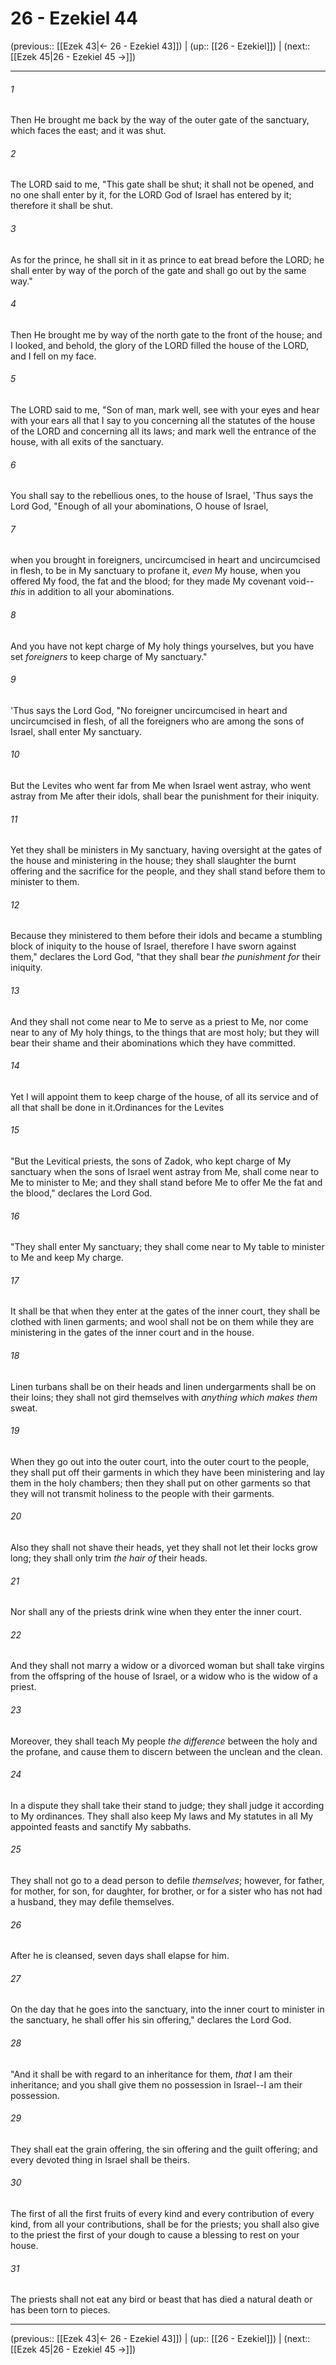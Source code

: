 # 26 - Ezekiel 44

(previous:: [[Ezek 43|← 26 - Ezekiel 43]]) | (up:: [[26 - Ezekiel]]) | (next:: [[Ezek 45|26 - Ezekiel 45 →]])

***


###### 1 
Then He brought me back by the way of the outer gate of the sanctuary, which faces the east; and it was shut. 

###### 2 
The LORD said to me, "This gate shall be shut; it shall not be opened, and no one shall enter by it, for the LORD God of Israel has entered by it; therefore it shall be shut. 

###### 3 
As for the prince, he shall sit in it as prince to eat bread before the LORD; he shall enter by way of the porch of the gate and shall go out by the same way." 

###### 4 
Then He brought me by way of the north gate to the front of the house; and I looked, and behold, the glory of the LORD filled the house of the LORD, and I fell on my face. 

###### 5 
The LORD said to me, "Son of man, mark well, see with your eyes and hear with your ears all that I say to you concerning all the statutes of the house of the LORD and concerning all its laws; and mark well the entrance of the house, with all exits of the sanctuary. 

###### 6 
You shall say to the rebellious ones, to the house of Israel, 'Thus says the Lord God, "Enough of all your abominations, O house of Israel, 

###### 7 
when you brought in foreigners, uncircumcised in heart and uncircumcised in flesh, to be in My sanctuary to profane it, _even_ My house, when you offered My food, the fat and the blood; for they made My covenant void--_this_ in addition to all your abominations. 

###### 8 
And you have not kept charge of My holy things yourselves, but you have set _foreigners_ to keep charge of My sanctuary." 

###### 9 
'Thus says the Lord God, "No foreigner uncircumcised in heart and uncircumcised in flesh, of all the foreigners who are among the sons of Israel, shall enter My sanctuary. 

###### 10 
But the Levites who went far from Me when Israel went astray, who went astray from Me after their idols, shall bear the punishment for their iniquity. 

###### 11 
Yet they shall be ministers in My sanctuary, having oversight at the gates of the house and ministering in the house; they shall slaughter the burnt offering and the sacrifice for the people, and they shall stand before them to minister to them. 

###### 12 
Because they ministered to them before their idols and became a stumbling block of iniquity to the house of Israel, therefore I have sworn against them," declares the Lord God, "that they shall bear _the punishment for_ their iniquity. 

###### 13 
And they shall not come near to Me to serve as a priest to Me, nor come near to any of My holy things, to the things that are most holy; but they will bear their shame and their abominations which they have committed. 

###### 14 
Yet I will appoint them to keep charge of the house, of all its service and of all that shall be done in it.Ordinances for the Levites 

###### 15 
"But the Levitical priests, the sons of Zadok, who kept charge of My sanctuary when the sons of Israel went astray from Me, shall come near to Me to minister to Me; and they shall stand before Me to offer Me the fat and the blood," declares the Lord God. 

###### 16 
"They shall enter My sanctuary; they shall come near to My table to minister to Me and keep My charge. 

###### 17 
It shall be that when they enter at the gates of the inner court, they shall be clothed with linen garments; and wool shall not be on them while they are ministering in the gates of the inner court and in the house. 

###### 18 
Linen turbans shall be on their heads and linen undergarments shall be on their loins; they shall not gird themselves with _anything which makes them_ sweat. 

###### 19 
When they go out into the outer court, into the outer court to the people, they shall put off their garments in which they have been ministering and lay them in the holy chambers; then they shall put on other garments so that they will not transmit holiness to the people with their garments. 

###### 20 
Also they shall not shave their heads, yet they shall not let their locks grow long; they shall only trim _the hair of_ their heads. 

###### 21 
Nor shall any of the priests drink wine when they enter the inner court. 

###### 22 
And they shall not marry a widow or a divorced woman but shall take virgins from the offspring of the house of Israel, or a widow who is the widow of a priest. 

###### 23 
Moreover, they shall teach My people _the_ _difference_ between the holy and the profane, and cause them to discern between the unclean and the clean. 

###### 24 
In a dispute they shall take their stand to judge; they shall judge it according to My ordinances. They shall also keep My laws and My statutes in all My appointed feasts and sanctify My sabbaths. 

###### 25 
They shall not go to a dead person to defile _themselves_; however, for father, for mother, for son, for daughter, for brother, or for a sister who has not had a husband, they may defile themselves. 

###### 26 
After he is cleansed, seven days shall elapse for him. 

###### 27 
On the day that he goes into the sanctuary, into the inner court to minister in the sanctuary, he shall offer his sin offering," declares the Lord God. 

###### 28 
"And it shall be with regard to an inheritance for them, _that_ I am their inheritance; and you shall give them no possession in Israel--I am their possession. 

###### 29 
They shall eat the grain offering, the sin offering and the guilt offering; and every devoted thing in Israel shall be theirs. 

###### 30 
The first of all the first fruits of every kind and every contribution of every kind, from all your contributions, shall be for the priests; you shall also give to the priest the first of your dough to cause a blessing to rest on your house. 

###### 31 
The priests shall not eat any bird or beast that has died a natural death or has been torn to pieces.

***

(previous:: [[Ezek 43|← 26 - Ezekiel 43]]) | (up:: [[26 - Ezekiel]]) | (next:: [[Ezek 45|26 - Ezekiel 45 →]])
